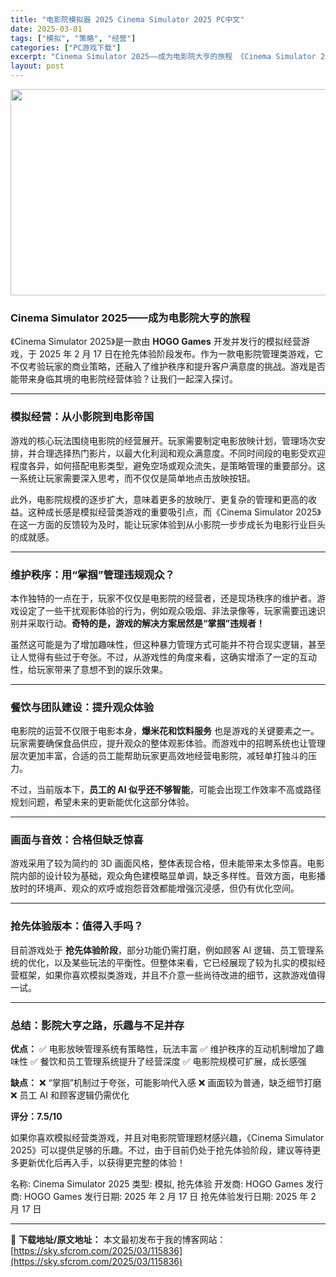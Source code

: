 ```yaml
---
title: "电影院模拟器 2025 Cinema Simulator 2025 PC中文"
date: 2025-03-01
tags: ["模拟", "策略", "经营"]
categories: ["PC游戏下载"]
excerpt: "Cinema Simulator 2025——成为电影院大亨的旅程 《Cinema Simulator 2025》是一款由 HOGO Games 开发并发行的模拟经营游戏，于 2025 年 2 月 17 日在抢先体验阶段发布。作为一款电影院管理类游戏，它不仅考验玩家的商业策略，还融入了维护秩序和提升&hellip;"
layout: post
---
```


<img class="aligncenter size-full wp-image-115837" src="https://sky.sfcrom.com/wp-content/uploads/2025/03/2025030109391088.webp" alt="" width="660" height="330" />
<h3><strong>Cinema Simulator 2025——成为电影院大亨的旅程</strong></h3>
《Cinema Simulator 2025》是一款由 <strong>HOGO Games</strong> 开发并发行的模拟经营游戏，于 2025 年 2 月 17 日在抢先体验阶段发布。作为一款电影院管理类游戏，它不仅考验玩家的商业策略，还融入了维护秩序和提升客户满意度的挑战。游戏是否能带来身临其境的电影院经营体验？让我们一起深入探讨。

<hr />

<h3><strong>模拟经营：从小影院到电影帝国</strong></h3>
游戏的核心玩法围绕电影院的经营展开。玩家需要制定电影放映计划，管理场次安排，并合理选择热门影片，以最大化利润和观众满意度。不同时间段的电影受欢迎程度各异，如何搭配电影类型，避免空场或观众流失，是策略管理的重要部分。这一系统让玩家需要深入思考，而不仅仅是简单地点击放映按钮。

此外，电影院规模的逐步扩大，意味着更多的放映厅、更复杂的管理和更高的收益。这种成长感是模拟经营类游戏的重要吸引点，而《Cinema Simulator 2025》在这一方面的反馈较为及时，能让玩家体验到从小影院一步步成长为电影行业巨头的成就感。

<hr />

<h3><strong>维护秩序：用“掌掴”管理违规观众？</strong></h3>
本作独特的一点在于，玩家不仅仅是电影院的经营者，还是现场秩序的维护者。游戏设定了一些干扰观影体验的行为，例如观众吸烟、非法录像等，玩家需要迅速识别并采取行动。<strong>奇特的是，游戏的解决方案居然是“掌掴”违规者！</strong>

虽然这可能是为了增加趣味性，但这种暴力管理方式可能并不符合现实逻辑，甚至让人觉得有些过于夸张。不过，从游戏性的角度来看，这确实增添了一定的互动性，给玩家带来了意想不到的娱乐效果。

<hr />

<h3><strong>餐饮与团队建设：提升观众体验</strong></h3>
电影院的运营不仅限于电影本身，<strong>爆米花和饮料服务</strong> 也是游戏的关键要素之一。玩家需要确保食品供应，提升观众的整体观影体验。而游戏中的招聘系统也让管理层次更加丰富，合适的员工能帮助玩家更高效地经营电影院，减轻单打独斗的压力。

不过，当前版本下，<strong>员工的 AI 似乎还不够智能</strong>，可能会出现工作效率不高或路径规划问题，希望未来的更新能优化这部分体验。

<hr />

<h3><strong>画面与音效：合格但缺乏惊喜</strong></h3>
游戏采用了较为简约的 3D 画面风格，整体表现合格，但未能带来太多惊喜。电影院内部的设计较为基础，观众角色建模略显单调，缺乏多样性。音效方面，电影播放时的环境声、观众的欢呼或抱怨音效都能增强沉浸感，但仍有优化空间。

<hr />

<h3><strong>抢先体验版本：值得入手吗？</strong></h3>
目前游戏处于 <strong>抢先体验阶段</strong>，部分功能仍需打磨，例如顾客 AI 逻辑、员工管理系统的优化，以及某些玩法的平衡性。但整体来看，它已经展现了较为扎实的模拟经营框架，如果你喜欢模拟类游戏，并且不介意一些尚待改进的细节，这款游戏值得一试。

<hr />

<h3><strong>总结：影院大亨之路，乐趣与不足并存</strong></h3>
<strong>优点：</strong>
✅ 电影放映管理系统有策略性，玩法丰富
✅ 维护秩序的互动机制增加了趣味性
✅ 餐饮和员工管理系统提升了经营深度
✅ 电影院规模可扩展，成长感强

<strong>缺点：</strong>
❌ “掌掴”机制过于夸张，可能影响代入感
❌ 画面较为普通，缺乏细节打磨
❌ 员工 AI 和顾客逻辑仍需优化

<strong>评分：7.5/10</strong>

如果你喜欢模拟经营类游戏，并且对电影院管理题材感兴趣，《Cinema Simulator 2025》可以提供足够的乐趣。不过，由于目前仍处于抢先体验阶段，建议等待更多更新优化后再入手，以获得更完整的体验！

名称: Cinema Simulator 2025
类型: 模拟, 抢先体验
开发商: HOGO Games
发行商: HOGO Games
发行日期: 2025 年 2 月 17 日
抢先体验发行日期: 2025 年 2 月 17 日

---
📖 **下载地址/原文地址：** 本文最初发布于我的博客网站：[https://sky.sfcrom.com/2025/03/115836](https://sky.sfcrom.com/2025/03/115836)

